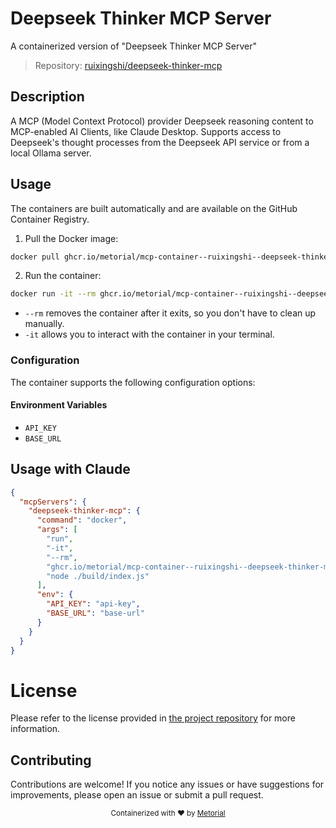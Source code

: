 
# Deepseek Thinker MCP Server

A containerized version of "Deepseek Thinker MCP Server"

> Repository: [ruixingshi/deepseek-thinker-mcp](https://github.com/ruixingshi/deepseek-thinker-mcp)

## Description

A MCP (Model Context Protocol) provider Deepseek reasoning content to MCP-enabled AI Clients, like Claude Desktop. Supports access to Deepseek's thought processes from the Deepseek API service or from a local Ollama server.


## Usage

The containers are built automatically and are available on the GitHub Container Registry.

1. Pull the Docker image:

```bash
docker pull ghcr.io/metorial/mcp-container--ruixingshi--deepseek-thinker-mcp--deepseek-thinker-mcp
```

2. Run the container:

```bash
docker run -it --rm ghcr.io/metorial/mcp-container--ruixingshi--deepseek-thinker-mcp--deepseek-thinker-mcp 
```

- `--rm` removes the container after it exits, so you don't have to clean up manually.
- `-it` allows you to interact with the container in your terminal.


### Configuration

The container supports the following configuration options:




#### Environment Variables

- `API_KEY`
- `BASE_URL`




## Usage with Claude

```json
{
  "mcpServers": {
    "deepseek-thinker-mcp": {
      "command": "docker",
      "args": [
        "run",
        "-it",
        "--rm",
        "ghcr.io/metorial/mcp-container--ruixingshi--deepseek-thinker-mcp--deepseek-thinker-mcp",
        "node ./build/index.js"
      ],
      "env": {
        "API_KEY": "api-key",
        "BASE_URL": "base-url"
      }
    }
  }
}
```

# License

Please refer to the license provided in [the project repository](https://github.com/ruixingshi/deepseek-thinker-mcp) for more information.

## Contributing

Contributions are welcome! If you notice any issues or have suggestions for improvements, please open an issue or submit a pull request.

<div align="center">
  <sub>Containerized with ❤️ by <a href="https://metorial.com">Metorial</a></sub>
</div>
  